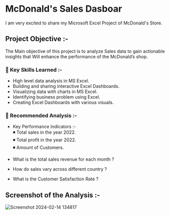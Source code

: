 # McDonald's Sales Dasboar
I am very excited to share my Microsoft Excel Project of McDonald's Store.

## Project Objective :-
The Main objective of this project is to analyze Sales data to gain 
actionable insights that Will enhance the performance of the McDonald’s shop.


### 📌 Key Skills Learned :-
- High level data analysis in MS Excel.     
- Building and sharing interactive Excel Dashboards.     
- Visualizing data with charts in MS Excel.      
- Identifying business problem using Excel.       
- Creating Excel Dashboards with various visuals.       

### 📌 Recommended Analysis :-
- Key Performance Indicators :-                 
       ◾ Total sales in the year 2022.            
       ◾ Total profit in the year 2022.            
       ◾ Amount of Customers.              

- What is the total sales revenue for each month ?   
- How do sales vary across different country ?      
- What is the Customer Satisfaction Rate ?     


## Screenshot of the Analysis :-
![Screenshot 2024-02-14 134817](https://github.com/MyProjects-5/McDonald-s-Sales-Dashboard/assets/140932670/70e7df07-8d87-446e-83c5-c297c950d08f)

